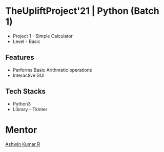 # TheUpliftProject'21 | Python (Batch 1)
- Project 1 - Simple Calculator
- Level - Basic

## Features
- Performs Basic Arithmetic operations
- Interactive GUI

## Tech Stacks
- Python3
- Library - Tkinter

# Mentor
[Ashwin Kumar R](https://github.com/Ash515)
